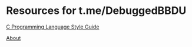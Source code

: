 # Resources for t.me/DebuggedBBDU

[C Programming Language Style Guide](/c-style-guide.md)

[About](/about.md)
